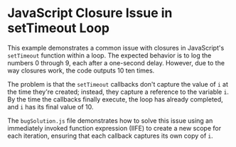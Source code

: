 # JavaScript Closure Issue in setTimeout Loop

This example demonstrates a common issue with closures in JavaScript's `setTimeout` function within a loop.  The expected behavior is to log the numbers 0 through 9, each after a one-second delay. However, due to the way closures work, the code outputs 10 ten times.

The problem is that the `setTimeout` callbacks don't capture the value of `i` at the time they're created; instead, they capture a reference to the variable `i`. By the time the callbacks finally execute, the loop has already completed, and `i` has its final value of 10.

The `bugSolution.js` file demonstrates how to solve this issue using an immediately invoked function expression (IIFE) to create a new scope for each iteration, ensuring that each callback captures its own copy of `i`.